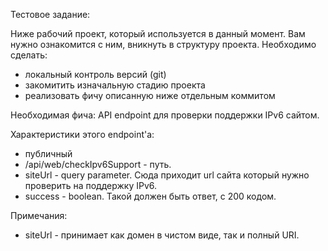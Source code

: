 Тестовое задание:

Ниже рабочий проект, который используется в данный момент.
Вам нужно ознакомится с ним, вникнуть в структуру проекта.
Необходимо сделать:
 - локальный контроль версий (git)
 - закомитить изначальную стадию проекта
 - реализовать фичу описанную ниже отдельным коммитом


Необходимая фича:
API endpoint для проверки поддержки IPv6 сайтом.

Характеристики этого endpoint'a:
 - публичный
 - /api/web/checkIpv6Support - путь.
 - siteUrl - query parameter. Сюда приходит url сайта который нужно проверить на поддержку IPv6.
 - success - boolean. Такой должен быть ответ, с 200 кодом.

Примечания:
 - siteUrl - принимает как домен в чистом виде, так и полный URI.
